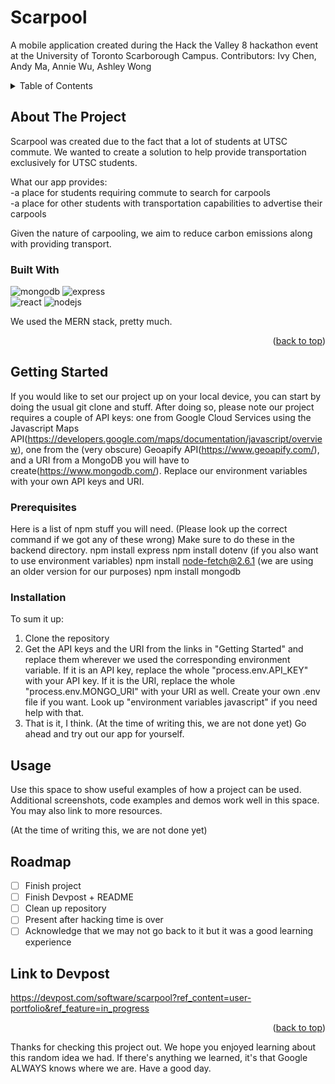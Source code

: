 <a name="readme-top"></a>

# Scarpool
A mobile application created during the Hack the Valley 8 hackathon event at the University of Toronto Scarborough Campus.
Contributors: Ivy Chen, Andy Ma, Annie Wu, Ashley Wong

<!-- TABLE OF CONTENTS -->
<details>
  <summary>Table of Contents</summary>
  <ol>
    <li>
      <a href="#about-the-project">About The Project</a>
      <ul>
        <li><a href="#built-with">Built With</a></li>
      </ul>
    </li>
    <li>
      <a href="#getting-started">Getting Started</a>
      <ul>
        <li><a href="#prerequisites">Prerequisites</a></li>
        <li><a href="#installation">Installation</a></li>
      </ul>
    </li>
    <li><a href="#usage">Usage</a></li>
    <li><a href="#roadmap">Roadmap</a></li>
    <li><a href="#contributing">Contributing</a></li>
    <li><a href="#license">License</a></li>
    <li><a href="#contact">Contact</a></li>
    <li><a href="#acknowledgments">Acknowledgments</a></li>
  </ol>
</details>

## About The Project
Scarpool was created due to the fact that a lot of students at UTSC commute. We wanted to create a solution to help provide transportation exclusively for UTSC students.

What our app provides:
<br/>
-a place for students requiring commute to search for carpools
<br/>
-a place for other students with transportation capabilities to advertise their carpools

Given the nature of carpooling, we aim to reduce carbon emissions along with providing transport.

### Built With

![mongodb](https://github.com/eveev26/Scarpool/assets/88058599/d3d88665-f149-4e2b-aee8-78a6897320eb)
![express](https://github.com/eveev26/Scarpool/assets/88058599/c3f6bc90-ac9b-4810-ad13-a4fbe81a55f1)
<br/>
![react](https://github.com/eveev26/Scarpool/assets/88058599/011915ba-d612-4a58-8ae1-7901be947031)
![nodejs](https://github.com/eveev26/Scarpool/assets/88058599/7f7ca092-232c-479f-98eb-983b107ab833)

We used the MERN stack, pretty much.
<p align="right">(<a href="#readme-top">back to top</a>)</p>

## Getting Started

If you would like to set our project up on your local device, you can start by doing the usual git clone and stuff. After doing so, please note our project requires a couple of API keys: one from Google Cloud Services using the Javascript Maps API(https://developers.google.com/maps/documentation/javascript/overview), one from the (very obscure) Geoapify API(https://www.geoapify.com/), and a URI from a MongoDB you will have to create(https://www.mongodb.com/). Replace our environment variables with your own API keys and URI. 

### Prerequisites

Here is a list of npm stuff you will need. (Please look up the correct command if we got any of these wrong) Make sure to do these in the backend directory.
npm install express
npm install dotenv (if you also want to use environment variables)
npm install node-fetch@2.6.1 (we are using an older version for our purposes)
npm install mongodb

### Installation
To sum it up:
1) Clone the repository
2) Get the API keys and the URI from the links in "Getting Started" and replace them wherever we used the corresponding environment variable. If it is an API key, replace the whole "process.env.API_KEY" with your API key. If it is the URI, replace the whole "process.env.MONGO_URI" with your URI as well. Create your own .env file if you want. Look up "environment variables javascript" if you need help with that.
3) That is it, I think. (At the time of writing this, we are not done yet) Go ahead and try out our app for yourself.
   
## Usage

Use this space to show useful examples of how a project can be used. Additional screenshots, code examples and demos work well in this space. You may also link to more resources.

(At the time of writing this, we are not done yet)

## Roadmap

- [ ] Finish project
- [ ] Finish Devpost + README
- [ ] Clean up repository
- [ ] Present after hacking time is over
- [ ] Acknowledge that we may not go back to it but it was a good learning experience

## Link to Devpost
https://devpost.com/software/scarpool?ref_content=user-portfolio&ref_feature=in_progress

<p align="right">(<a href="#readme-top">back to top</a>)</p>

Thanks for checking this project out. We hope you enjoyed learning about this random idea we had. If there's anything we learned, it's that Google ALWAYS knows where we are. Have a good day.
